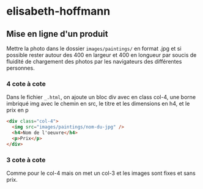 # elisabeth-hoffmann

## Mise en ligne d'un produit

Mettre la photo dans le dossier `images/paintings/` en format .jpg et si possible rester autour des 400 en largeur et 400 en longueur par soucis de fluidité de chargement des photos par les navigateurs des différentes personnes.

### 4 cote à cote

Dans le fichier `_.html`, on ajoute un bloc div avec en class col-4, une borne imbriqué img avec le chemin en src, le titre et les dimensions en h4, et le prix en p

```html
<div class="col-4">
  <img src="images/paintings/nom-du-jpg" />
  <h4>Nom de l'oeuvre</h4>
  <p>Prix</p>
</div>
```

### 3 cote à cote

Comme pour le col-4 mais on met un col-3 et les images sont fixes et sans prix.
